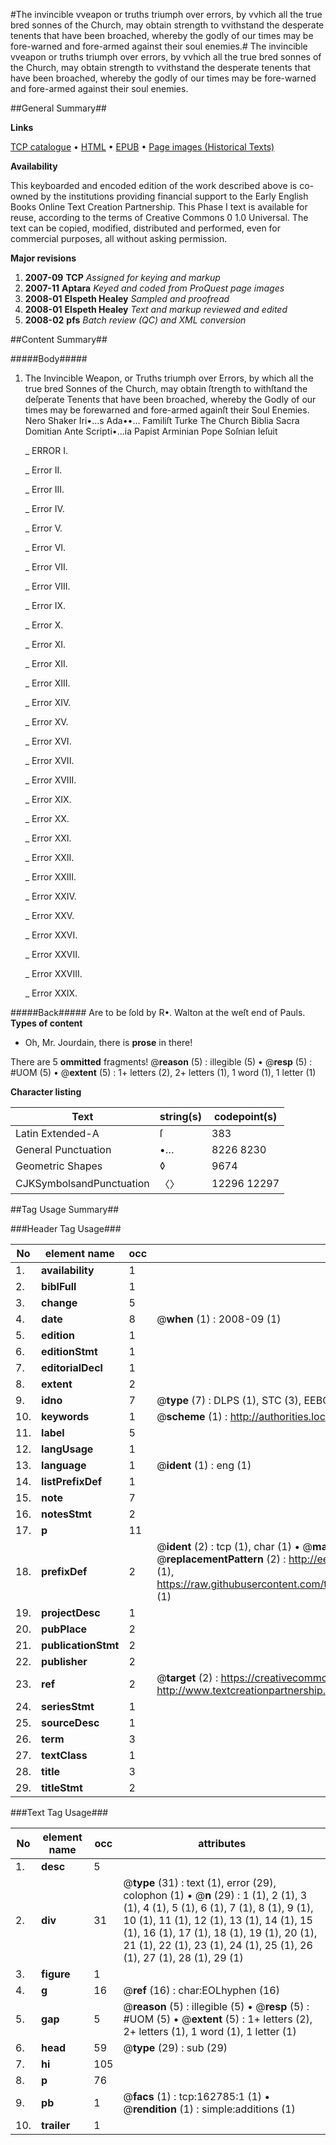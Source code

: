 #The invincible vveapon or truths triumph over errors, by vvhich all the true bred sonnes of the Church, may obtain strength to vvithstand the desperate tenents that have been broached, whereby the godly of our times may be fore-warned and fore-armed against their soul enemies.#
The invincible vveapon or truths triumph over errors, by vvhich all the true bred sonnes of the Church, may obtain strength to vvithstand the desperate tenents that have been broached, whereby the godly of our times may be fore-warned and fore-armed against their soul enemies.

##General Summary##

**Links**

[TCP catalogue](http://www.ota.ox.ac.uk/tcp/)  • 
[HTML](http://tei.it.ox.ac.uk/tcp/Texts-HTML/free/A87/A87294.html)  • 
[EPUB](http://tei.it.ox.ac.uk/tcp/Texts-EPUB/free/A87/A87294.epub) • 
[Page images (Historical Texts)](https://data.historicaltexts.jisc.ac.uk/view?pubId=eebo-99869564e&pageId=eebo-99869564e-162785-1)

**Availability**

This keyboarded and encoded edition of the
	       work described above is co-owned by the institutions
	       providing financial support to the Early English Books
	       Online Text Creation Partnership. This Phase I text is
	       available for reuse, according to the terms of Creative
	       Commons 0 1.0 Universal. The text can be copied,
	       modified, distributed and performed, even for
	       commercial purposes, all without asking permission.

**Major revisions**

1. __2007-09__ __TCP__ *Assigned for keying and markup*
1. __2007-11__ __Aptara__ *Keyed and coded from ProQuest page images*
1. __2008-01__ __Elspeth Healey__ *Sampled and proofread*
1. __2008-01__ __Elspeth Healey__ *Text and markup reviewed and edited*
1. __2008-02__ __pfs__ *Batch review (QC) and XML conversion*

##Content Summary##

#####Body#####

1. The Invincible Weapon, or Truths triumph over Errors, by which
all the true bred Sonnes of the Church, may obtain ſtrength to withſtand the
deſperate Tenents that have been broached, whereby the Godly of our times may be forewarned
and fore-armed againſt their Soul Enemies.
Nero Shaker Iri•…s Ada••… Familiſt Turke The Church Biblia Sacra Domitian Ante Scripti•…ia Papist Arminian Pope Soſnian Ieſuit

    _ ERROR I.

    _ Error II.

    _ Error III.

    _ Error IV.

    _ Error V.

    _ Error VI.

    _ Error VII.

    _ Error VIII.

    _ Error IX.

    _ Error X.

    _ Error XI.

    _ Error XII.

    _ Error XIII.

    _ Error XIV.

    _ Error XV.

    _ Error XVI.

    _ Error XVII.

    _ Error XVIII.

    _ Error XIX.

    _ Error XX.

    _ Error XXI.

    _ Error XXII.

    _ Error XXIII.

    _ Error XXIV.

    _ Error XXV.

    _ Error XXVI.

    _ Error XXVII.

    _ Error XXVIII.

    _ Error XXIX.

#####Back#####
Are to be ſold by R•. Walton at the weſt end of Pauls.
**Types of content**

  * Oh, Mr. Jourdain, there is **prose** in there!

There are 5 **ommitted** fragments! 
 @__reason__ (5) : illegible (5)  •  @__resp__ (5) : #UOM (5)  •  @__extent__ (5) : 1+ letters (2), 2+ letters (1), 1 word (1), 1 letter (1)

**Character listing**


|Text|string(s)|codepoint(s)|
|---|---|---|
|Latin Extended-A|ſ|383|
|General Punctuation|•…|8226 8230|
|Geometric Shapes|◊|9674|
|CJKSymbolsandPunctuation|〈〉|12296 12297|

##Tag Usage Summary##

###Header Tag Usage###

|No|element name|occ|attributes|
|---|---|---|---|
|1.|__availability__|1||
|2.|__biblFull__|1||
|3.|__change__|5||
|4.|__date__|8| @__when__ (1) : 2008-09 (1)|
|5.|__edition__|1||
|6.|__editionStmt__|1||
|7.|__editorialDecl__|1||
|8.|__extent__|2||
|9.|__idno__|7| @__type__ (7) : DLPS (1), STC (3), EEBO-CITATION (1), PROQUEST (1), VID (1)|
|10.|__keywords__|1| @__scheme__ (1) : http://authorities.loc.gov/ (1)|
|11.|__label__|5||
|12.|__langUsage__|1||
|13.|__language__|1| @__ident__ (1) : eng (1)|
|14.|__listPrefixDef__|1||
|15.|__note__|7||
|16.|__notesStmt__|2||
|17.|__p__|11||
|18.|__prefixDef__|2| @__ident__ (2) : tcp (1), char (1)  •  @__matchPattern__ (2) : ([0-9\-]+):([0-9IVX]+) (1), (.+) (1)  •  @__replacementPattern__ (2) : http://eebo.chadwyck.com/downloadtiff?vid=$1&page=$2 (1), https://raw.githubusercontent.com/textcreationpartnership/Texts/master/tcpchars.xml#$1 (1)|
|19.|__projectDesc__|1||
|20.|__pubPlace__|2||
|21.|__publicationStmt__|2||
|22.|__publisher__|2||
|23.|__ref__|2| @__target__ (2) : https://creativecommons.org/publicdomain/zero/1.0/ (1), http://www.textcreationpartnership.org/docs/. (1)|
|24.|__seriesStmt__|1||
|25.|__sourceDesc__|1||
|26.|__term__|3||
|27.|__textClass__|1||
|28.|__title__|3||
|29.|__titleStmt__|2||


###Text Tag Usage###

|No|element name|occ|attributes|
|---|---|---|---|
|1.|__desc__|5||
|2.|__div__|31| @__type__ (31) : text (1), error (29), colophon (1)  •  @__n__ (29) : 1 (1), 2 (1), 3 (1), 4 (1), 5 (1), 6 (1), 7 (1), 8 (1), 9 (1), 10 (1), 11 (1), 12 (1), 13 (1), 14 (1), 15 (1), 16 (1), 17 (1), 18 (1), 19 (1), 20 (1), 21 (1), 22 (1), 23 (1), 24 (1), 25 (1), 26 (1), 27 (1), 28 (1), 29 (1)|
|3.|__figure__|1||
|4.|__g__|16| @__ref__ (16) : char:EOLhyphen (16)|
|5.|__gap__|5| @__reason__ (5) : illegible (5)  •  @__resp__ (5) : #UOM (5)  •  @__extent__ (5) : 1+ letters (2), 2+ letters (1), 1 word (1), 1 letter (1)|
|6.|__head__|59| @__type__ (29) : sub (29)|
|7.|__hi__|105||
|8.|__p__|76||
|9.|__pb__|1| @__facs__ (1) : tcp:162785:1 (1)  •  @__rendition__ (1) : simple:additions (1)|
|10.|__trailer__|1||
